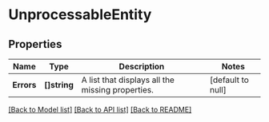 # UnprocessableEntity

## Properties
Name | Type | Description | Notes
------------ | ------------- | ------------- | -------------
**Errors** | **[]string** | A list that displays all the missing properties. | [default to null]

[[Back to Model list]](../README.md#documentation-for-models) [[Back to API list]](../README.md#documentation-for-api-endpoints) [[Back to README]](../README.md)


